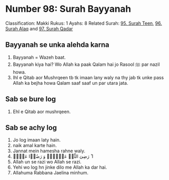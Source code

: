 # Number 98: Surah Bayyanah

Classification: Makki
Rukus: 1
Ayahs: 8
Related Surah: [95. Surah Teen](./95_Surah_Teen.md), [96. Surah Alaq](./96_Surah_Alaq.md) and [97. Surah Qadar](./97_Surah_Qadar.md)

## Bayyanah se unka alehda karna

1. Bayyanah = Wazeh baat.
2. Bayyanah kiya hai? Wo Allah ka paak Qalam hai jo Rasool ﷺ par nazil howa.
3. Ihl e Qitab aor Mushrqeen tb tk imaan lany waly na thy jab tk unke pass Allah ka bejha howa Qalam saaf saaf un par utara jata.

## Sab se bure log

1. Ehl e Qitab aor mushrqeen.

## Sab se achy log

1. Jo log imaan laty hain.
2. naik amal karte hain.
3. Jannat mein hamesha rahne waly.
4. ا ؕ رَضِیَ اللّٰہُ  عَنۡہُمۡ وَ رَضُوۡا عَنۡہُ
5. Allah un se razi wo Allah se razi.
6. Yehi wo log hn jinke dilo me Allah ka dar hai.
7. Allahuma Rabbana Jaelina minhum.
